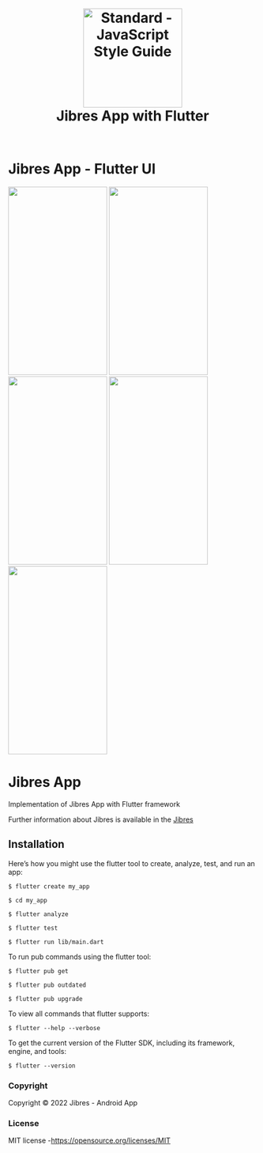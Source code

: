 <h1 align="center">
  <a href="https://standardjs.com"><img src="https://cdn.jibres.ir/logo/en/png/Jibres-Logo-en-safe-2048.png" alt="Standard - JavaScript Style Guide" width="200"></a>
  <br>
  Jibres App with Flutter
  <br>
  <br>
</h1>

# Jibres App - Flutter UI

<p float="center">
<!-- <img src= "https://user-images.githubusercontent.com/92257857/190849648-8ddde012-2e79-4ce7-9c4f-b7ae41c854bb.png" width="250" height="450">
<img src= "https://user-images.githubusercontent.com/92257857/190849652-8a87b50b-f121-41bb-8711-f43674415d95.png" width="250" height="450">
<img src= "https://user-images.githubusercontent.com/92257857/190849654-5e50fde3-c86d-4420-9173-f5922b30c017.png" width="250" height="450"> -->
<img src= "https://user-images.githubusercontent.com/92257857/190849778-13c5443d-ed6c-436a-8a03-c695804c6588.png" width="200" height="380">
<img src= "https://user-images.githubusercontent.com/92257857/190849781-23e23cdc-2b50-473f-a35a-bf3f7aa48b76.png" width="200" height="380">
<img src= "https://user-images.githubusercontent.com/92257857/190849784-977ff258-791d-4ce6-a92f-31f01da97b70.png" width="200" height="380">
<img src= "https://user-images.githubusercontent.com/92257857/190849661-0ea065d8-6922-438c-909f-051b3a9844c0.png" width="200" height="380">
<img src= "https://user-images.githubusercontent.com/92257857/190849664-baacdc72-cffb-41da-9353-ce6f20315a75.png" width="200" height="380">
</p>

# Jibres App

Implementation of Jibres App with Flutter framework

[Jibres]: <http://jibres.com>
Further information about Jibres is available in the [Jibres]

<!-- # Contributors

[HoseinGhasemizade]: <http://ghasemizade.com>
[HoseinGhasemizade] -->

## Installation

Here’s how you might use the flutter tool to create, analyze, test, and run an app:

`$ flutter create my_app`

`$ cd my_app`

`$ flutter analyze`

`$ flutter test`

`$ flutter run lib/main.dart`

To run pub commands using the flutter tool:

`$ flutter pub get`

`$ flutter pub outdated`

`$ flutter pub upgrade`

To view all commands that flutter supports:

`$ flutter --help --verbose`

To get the current version of the Flutter SDK, including its framework, engine, and tools:

`$ flutter --version`

### Copyright

Copyright © 2022 Jibres - Android App

### License

MIT license -<https://opensource.org/licenses/MIT>
